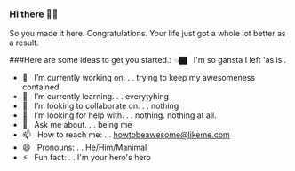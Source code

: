 ### Hi there 👋🏿

So you made it here. Congratulations. Your life just got a whole lot better as a result.


###Here are some ideas to get you started.:  👈🏿  &nbsp; I'm so gansta I left 'as is'.

- 🔭 &nbsp; I’m currently working on. . . trying to keep my awesomeness contained  
- 🌱 &nbsp; I’m currently learning. . .  everytyhing 
- 👯 &nbsp; I’m looking to collaborate on. . . nothing 
- 🤔 &nbsp; I’m looking for help with. .  . nothing. nothing at all. 
- 💬 &nbsp; Ask me about. .  . being me
- 📫 &nbsp; How to reach me: . .  howtobeawesome@likeme.com
- 😄 &nbsp; Pronouns: . .  He/Him/Manimal  
- ⚡ &nbsp;  Fun fact: . . I'm your hero's hero 

